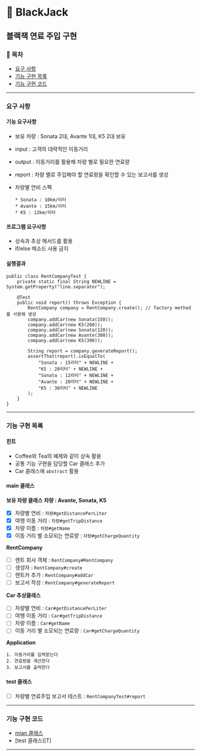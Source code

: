 🚀 BlackJack
========================
블랙잭 연료 주입 구현
--------------------------

### 📌 목차
- [요구 사항](#요구-사항)
- [기능 구현 목록](#기능-구현-목록)
- [기능 구현 코드](#기능-구현-코드)

---

### 요구 사항 
#### 기능 요구사항 
- 보유 차량 : Sonata 2대, Avante 1대, K5 2대 보유 
- input : 고객의 대략적인 이동거리 
- output : 이동거리를 활용해 차량 별로 필요한 연료량 
- report : 차량 별로 주입해야 할 연료량을 확인할 수 있는 보고서를 생성



- 차랑별 연비 스펙
    ```text
    * Sonata : 10km/리터
    * Avante : 15km/리터
    * K5 : 13km/리터
    ```

#### 프로그램 요구사항
- 상속과 추상 메서드를 활용
- if/else 메소드 사용 금지

#### 실행결과
```text
public class RentCompanyTest {
    private static final String NEWLINE = System.getProperty("line.separator");

    @Test
    public void report() throws Exception {
        RentCompany company = RentCompany.create(); // factory method를 사용해 생성
        company.addCar(new Sonata(150));
        company.addCar(new K5(260));
        company.addCar(new Sonata(120));
        company.addCar(new Avante(300));
        company.addCar(new K5(390));

        String report = company.generateReport();
        assertThat(report).isEqualTo(
            "Sonata : 15리터" + NEWLINE +
            "K5 : 20리터" + NEWLINE +
            "Sonata : 12리터" + NEWLINE +
            "Avante : 20리터" + NEWLINE +
            "K5 : 30리터" + NEWLINE
        );
    }
}
```

---

### 기능 구현 목록
#### 힌트
- Coffee와 Tea의 예제와 같이 상속 활용
- 공통 기능 구현을 담당할 Car 클래스 추가 
- Car 클래스에 `abstract` 활용
#### main 클래스

**보유 차량 클래스**
**차량 : Avante, Sonata, K5**
- [x] 차량별 연비  : `차량#getDistancePerLiter`
- [x] 여행 이동 거리 : `차량#getTripDistance`
- [x] 차량 이름 : `차량#getName`
- [x] 이동 거리 별 소모되는 연료량 : `차량#getChargeQuantity`

**RentCompany**
- [ ] 렌트 회사 객체 : `RentCompany#RentCompany`
- [ ] 생성자 : `RentCompany#create`
- [ ] 렌트카 추가 : `RentCompany#addCar`
- [ ] 보고서 작성 : `RentCompany#generateReport`

**Car 추상클래스**
- [ ] 차량별 연비  : `Car#getDistancePerLiter`
- [ ] 여행 이동 거리 : `Car#getTripDistance`
- [ ] 차량 이름 : `Car#getName`
- [ ] 이동 거리 별 소모되는 연료량 : `Car#getChargeQuantity`

**Application**
```text
1. 이동거리를 입력받는다
2. 연료량을 계산한다
3. 보고서를 출력한다
```

#### test 클래스
- [ ] 차량별 연료주입 보고서 테스트  : `RentCompanyTest#report`


---

### 기능 구현 코드
- [mian 클래스][M]
- [test 클래스][T]

---

[M]:
[T]: